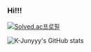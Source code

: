 ### Hi!!!

<!--
**cowkjw/cowkjw** is a ✨ _special_ ✨ repository because its `README.md` (this file) appears on your GitHub profile.

Here are some ideas to get you started:

- 🔭 I’m currently working on ...
- 🌱 I’m currently learning ...
- 👯 I’m looking to collaborate on ...
- 🤔 I’m looking for help with ...
- 💬 Ask me about ...
- 📫 How to reach me: ...
- 😄 Pronouns: ...
- ⚡ Fun fact: ...
-->
[![Solved.ac프로필](http://mazassumnida.wtf/api/v2/generate_badge?boj=cowkjw)](https://solved.ac/cowkjw)

![K-Junyyy's GitHub stats](https://github-readme-stats.vercel.app/api?username=cowkjw&show_icons=true&theme=tokyonight)  
